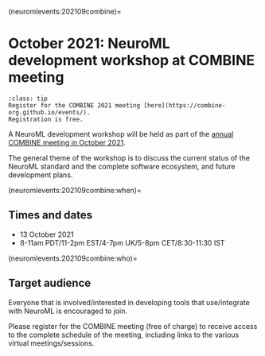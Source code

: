 (neuromlevents:202109combine)=
# October 2021: NeuroML development workshop at COMBINE meeting

```{admonition} Registration for the COMBINE 2021 meeting is free.
:class: tip
Register for the COMBINE 2021 meeting [here](https://combine-org.github.io/events/).
Registration is free.
```

A NeuroML development workshop will be held as part of the [annual COMBINE meeting in October 2021](https://combine-org.github.io/events/).

The general theme of the workshop is to discuss the current status of the NeuroML standard and the complete software ecosystem, and future development plans.

(neuromlevents:202109combine:when)=
## Times and dates

- 13 October 2021
- 8-11am PDT/11-2pm EST/4-7pm UK/5-8pm CET/8:30-11:30 IST


(neuromlevents:202109combine:who)=
## Target audience
Everyone that is involved/interested in developing tools that use/integrate with NeuroML is encouraged to join.

Please register for the COMBINE meeting (free of charge) to receive access to the complete schedule of the meeting, including links to the various virtual meetings/sessions.
